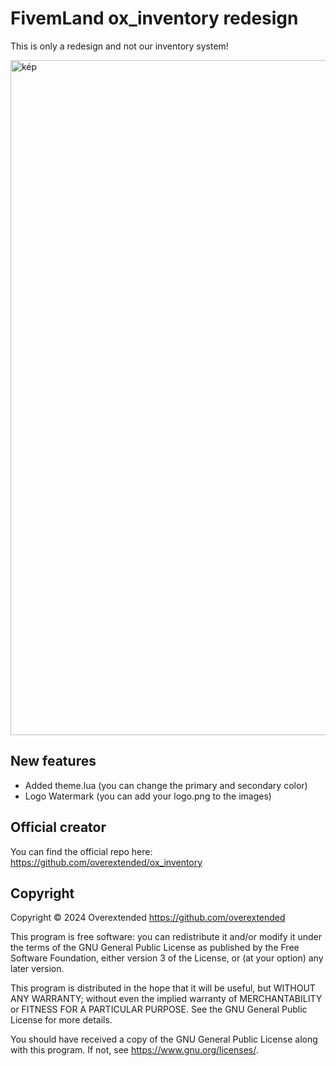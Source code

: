 # FivemLand ox_inventory redesign
This is only a redesign and not our inventory system! 

<img width="1920" height="1080" alt="kép" src="https://github.com/user-attachments/assets/fb19aebd-489b-4fb6-ad83-1d81ecf84049" />

## New features
- Added theme.lua (you can change the primary and secondary color)
- Logo Watermark (you can add your logo.png to the images)

## Official creator
You can find the official repo here: <https://github.com/overextended/ox_inventory>

## Copyright

Copyright © 2024 Overextended <https://github.com/overextended>

This program is free software: you can redistribute it and/or modify it under the terms of the GNU General Public License as published by the Free Software Foundation, either version 3 of the License, or (at your option) any later version.

This program is distributed in the hope that it will be useful, but WITHOUT ANY WARRANTY; without even the implied warranty of MERCHANTABILITY or FITNESS FOR A PARTICULAR PURPOSE. See the GNU General Public License for more details.

You should have received a copy of the GNU General Public License along with this program. If not, see <https://www.gnu.org/licenses/>.

